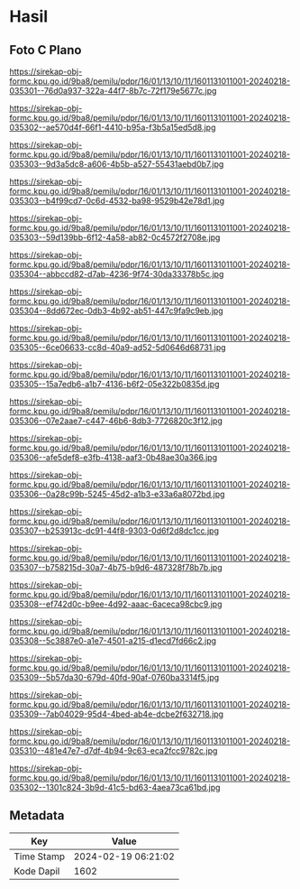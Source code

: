 # Hasil

## Foto C Plano

https://sirekap-obj-formc.kpu.go.id/9ba8/pemilu/pdpr/16/01/13/10/11/1601131011001-20240218-035301--76d0a937-322a-44f7-8b7c-72f179e5677c.jpg

https://sirekap-obj-formc.kpu.go.id/9ba8/pemilu/pdpr/16/01/13/10/11/1601131011001-20240218-035302--ae570d4f-66f1-4410-b95a-f3b5a15ed5d8.jpg

https://sirekap-obj-formc.kpu.go.id/9ba8/pemilu/pdpr/16/01/13/10/11/1601131011001-20240218-035303--9d3a5dc8-a606-4b5b-a527-55431aebd0b7.jpg

https://sirekap-obj-formc.kpu.go.id/9ba8/pemilu/pdpr/16/01/13/10/11/1601131011001-20240218-035303--b4f99cd7-0c6d-4532-ba98-9529b42e78d1.jpg

https://sirekap-obj-formc.kpu.go.id/9ba8/pemilu/pdpr/16/01/13/10/11/1601131011001-20240218-035303--59d139bb-6f12-4a58-ab82-0c4572f2708e.jpg

https://sirekap-obj-formc.kpu.go.id/9ba8/pemilu/pdpr/16/01/13/10/11/1601131011001-20240218-035304--abbccd82-d7ab-4236-9f74-30da33378b5c.jpg

https://sirekap-obj-formc.kpu.go.id/9ba8/pemilu/pdpr/16/01/13/10/11/1601131011001-20240218-035304--8dd672ec-0db3-4b92-ab51-447c9fa9c9eb.jpg

https://sirekap-obj-formc.kpu.go.id/9ba8/pemilu/pdpr/16/01/13/10/11/1601131011001-20240218-035305--6ce06633-cc8d-40a9-ad52-5d0646d68731.jpg

https://sirekap-obj-formc.kpu.go.id/9ba8/pemilu/pdpr/16/01/13/10/11/1601131011001-20240218-035305--15a7edb6-a1b7-4136-b6f2-05e322b0835d.jpg

https://sirekap-obj-formc.kpu.go.id/9ba8/pemilu/pdpr/16/01/13/10/11/1601131011001-20240218-035306--07e2aae7-c447-46b6-8db3-7726820c3f12.jpg

https://sirekap-obj-formc.kpu.go.id/9ba8/pemilu/pdpr/16/01/13/10/11/1601131011001-20240218-035306--afe5def8-e3fb-4138-aaf3-0b48ae30a366.jpg

https://sirekap-obj-formc.kpu.go.id/9ba8/pemilu/pdpr/16/01/13/10/11/1601131011001-20240218-035306--0a28c99b-5245-45d2-a1b3-e33a6a8072bd.jpg

https://sirekap-obj-formc.kpu.go.id/9ba8/pemilu/pdpr/16/01/13/10/11/1601131011001-20240218-035307--b253913c-dc91-44f8-9303-0d6f2d8dc1cc.jpg

https://sirekap-obj-formc.kpu.go.id/9ba8/pemilu/pdpr/16/01/13/10/11/1601131011001-20240218-035307--b758215d-30a7-4b75-b9d6-487328f78b7b.jpg

https://sirekap-obj-formc.kpu.go.id/9ba8/pemilu/pdpr/16/01/13/10/11/1601131011001-20240218-035308--ef742d0c-b9ee-4d92-aaac-6aceca98cbc9.jpg

https://sirekap-obj-formc.kpu.go.id/9ba8/pemilu/pdpr/16/01/13/10/11/1601131011001-20240218-035308--5c3887e0-a1e7-4501-a215-d1ecd7fd66c2.jpg

https://sirekap-obj-formc.kpu.go.id/9ba8/pemilu/pdpr/16/01/13/10/11/1601131011001-20240218-035309--5b57da30-679d-40fd-90af-0760ba3314f5.jpg

https://sirekap-obj-formc.kpu.go.id/9ba8/pemilu/pdpr/16/01/13/10/11/1601131011001-20240218-035309--7ab04029-95d4-4bed-ab4e-dcbe2f632718.jpg

https://sirekap-obj-formc.kpu.go.id/9ba8/pemilu/pdpr/16/01/13/10/11/1601131011001-20240218-035310--481e47e7-d7df-4b94-9c63-eca2fcc9782c.jpg

https://sirekap-obj-formc.kpu.go.id/9ba8/pemilu/pdpr/16/01/13/10/11/1601131011001-20240218-035302--1301c824-3b9d-41c5-bd63-4aea73ca61bd.jpg


## Metadata

| Key        | Value               |
| ---------- | ------------------- |
| Time Stamp | 2024-02-19 06:21:02 |
| Kode Dapil | 1602                |



